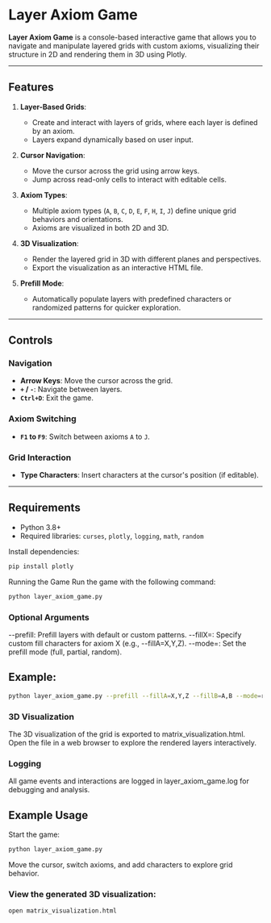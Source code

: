 # Layer Axiom Game

**Layer Axiom Game** is a console-based interactive game that allows you to navigate and manipulate layered grids with custom axioms, visualizing their structure in 2D and rendering them in 3D using Plotly.

---

## Features

1. **Layer-Based Grids**:
   - Create and interact with layers of grids, where each layer is defined by an axiom.
   - Layers expand dynamically based on user input.

2. **Cursor Navigation**:
   - Move the cursor across the grid using arrow keys.
   - Jump across read-only cells to interact with editable cells.

3. **Axiom Types**:
   - Multiple axiom types (`A`, `B`, `C`, `D`, `E`, `F`, `H`, `I`, `J`) define unique grid behaviors and orientations.
   - Axioms are visualized in both 2D and 3D.

4. **3D Visualization**:
   - Render the layered grid in 3D with different planes and perspectives.
   - Export the visualization as an interactive HTML file.

5. **Prefill Mode**:
   - Automatically populate layers with predefined characters or randomized patterns for quicker exploration.

---

## Controls

### Navigation
- **Arrow Keys**: Move the cursor across the grid.
- **`+` / `-`**: Navigate between layers.
- **`Ctrl+D`**: Exit the game.

### Axiom Switching
- **`F1` to `F9`**: Switch between axioms `A` to `J`.

### Grid Interaction
- **Type Characters**: Insert characters at the cursor's position (if editable).

---

## Requirements

- Python 3.8+
- Required libraries: `curses`, `plotly`, `logging`, `math`, `random`

Install dependencies:
```bash
pip install plotly
```

Running the Game
Run the game with the following command:

```bash
python layer_axiom_game.py
```
### Optional Arguments
--prefill: Prefill layers with default or custom patterns.
--fillX=<values>: Specify custom fill characters for axiom X (e.g., --fillA=X,Y,Z).
--mode=<mode>: Set the prefill mode (full, partial, random).

## Example:
```bash
python layer_axiom_game.py --prefill --fillA=X,Y,Z --fillB=A,B --mode=random
```

### 3D Visualization
The 3D visualization of the grid is exported to matrix_visualization.html. Open the file in a web browser to explore the rendered layers interactively.

### Logging
All game events and interactions are logged in layer_axiom_game.log for debugging and analysis.

## Example Usage
Start the game:
```bash
python layer_axiom_game.py
```

Move the cursor, switch axioms, and add characters to explore grid behavior.

### View the generated 3D visualization:
```bash
open matrix_visualization.html
```